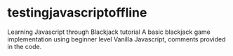 # testingjavascriptoffline
Learning Javascript through Blackjack tutorial
A basic blackjack game implementation using beginner level Vanilla Javascript, comments provided in the code.
